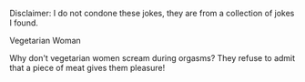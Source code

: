 Disclaimer: I do not condone these jokes, they are from a collection of jokes I found.

Vegetarian Woman

Why don't vegetarian women scream during orgasms?
They refuse to admit that a piece of meat gives them pleasure!

